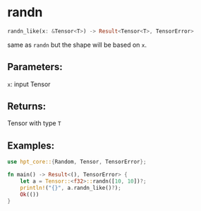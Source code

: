 # randn
```rust
randn_like(x: &Tensor<T>) -> Result<Tensor<T>, TensorError>
```
same as `randn` but the shape will be based on `x`.
## Parameters:
`x`: input Tensor
## Returns:
Tensor with type `T`
## Examples:
```rust
use hpt_core::{Random, Tensor, TensorError};

fn main() -> Result<(), TensorError> {
    let a = Tensor::<f32>::randn([10, 10])?;
    println!("{}", a.randn_like()?);
    Ok(())
}
```